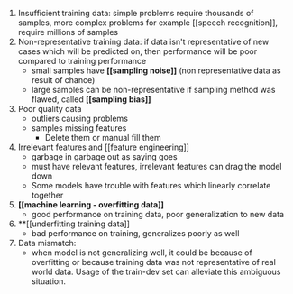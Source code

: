 1. Insufficient training data: simple problems  require thousands of samples, more complex problems for example [[speech recognition]], require millions of samples
2. Non-representative training data: if data isn't representative of new cases which will be 
    predicted on, then performance will be poor compared to training performance 
	- small samples have **[[sampling noise]]** (non representative data as result of chance)
	- large samples can be non-representative if sampling method was flawed, called **[[sampling bias]]**
3. Poor quality data
	- outliers causing problems
	- samples missing features
		- Delete them or manual fill them
4. Irrelevant features and [[feature engineering]]
	- garbage in garbage out as saying goes
	- must have relevant features, irrelevant features can drag the model down
	- Some models have trouble with features which linearly correlate together
5. **[[machine learning - overfitting data]]** 
	- good performance on training data, poor generalization to new data
6. **[[underfitting training data]]
	- bad performance on training, generalizes poorly as well
7. Data mismatch:
	- when model is not generalizing well, it could be because of overfitting or because training data was not representative of real world data. Usage of the train-dev set can alleviate this ambiguous situation. 